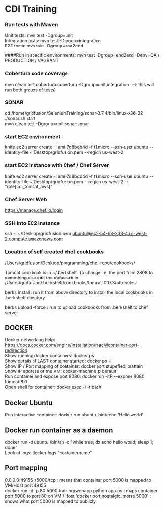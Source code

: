 # CDI Training 

### Run tests with Maven
Unit tests: mvn test -Dgroup=unit</br>
Integration tests: mvn test -Dgroup=integration </br>
E2E tests: mvn test -Dgroup=end2end </br>

####Run in specific environments: 
mvn test -Dgroup=end2end -Denv=QA / PRODUCTION / VAGRANT

### Cobertura code coverage
mvn clean test cobertura:cobertura -Dgroup=unit,integration (--> this will run both groups of tests)

### SONAR
cd /home/gridfusion/SeleniumTraining/sonar-3.7.4/bin/linux-x86-32 </br>
./sonar.sh start </br>
mvn clean test -Dgroup=unit sonar:sonar </br>

### start EC2 environment
knife ec2 server create  -I ami-7d8bdb4d -f t1.micro --ssh-user ubuntu  --identity-file ~/Desktop/gridfusion.pem --region us-west-2

### start EC2 instance with Chef / Chef Server
knife ec2 server create  -I ami-7d8bdb4d -f t1.micro --ssh-user ubuntu  --identity-file ~/Desktop/gridfusion.pem --region us-west-2 -r "role[cdi_tomcat_aws]"

### Chef Server Web
https://manage.chef.io/login

### SSH into EC2 instance
ssh -i ~/Desktop/gridfusion.pem ubuntu@ec2-54-68-233-4.us-west-2.compute.amazonaws.com

### Location of self created chef cookbooks
/Users/gridfusion/Desktop/programming/chef-repo/cookbooks/

Tomcat cookbook is in ~/.berkshelf. To change i.e. the port from 2808 to something else edit the default.rb in /Users/gridfusion/.berkshelf/cookbooks/tomcat-0.17.3/attributes

berks install : run it from above directory to install the local cookbooks in .berkshelf directory

berks upload –force : run to upload cookbooks from .berkshelf to chef server

## DOCKER
Docker networking help: https://docs.docker.com/engine/installation/mac/#container-port-redirection <br>
Show running docker containers: docker ps <br>
Show details of LAST container started: docker ps -l <br>
Show IP / Port mapping of container: docker port stupefied_brattain <br>
Show IP address of the VM: docker-machine ip default <br>
Run container and expose port 8080: docker run -itP --expose 8080 tomcat:8.0 <br>
Open shell for container: docker exec -i -t <container id> bash <br>

## Docker Ubuntu 
Run interactive container: docker run ubuntu /bin/echo 'Hello world'

## Docker run container as a daemon 
docker run -d ubuntu /bin/sh -c "while true; do echo hello world; sleep 1; done" <br>
Look at logs: docker logs "containername" <br>

## Port mapping 
0.0.0.0:49155->5000/tcp : means that container port 5000 is mapped to VM/Host port 49155 <br>
docker run -d -p 80:5000 training/webapp python app.py : maps container port 5000 to port 80 on VM / Host 
'docker port nostalgic_morse 5000' : shows what port 5000 is mapped to publicly 




